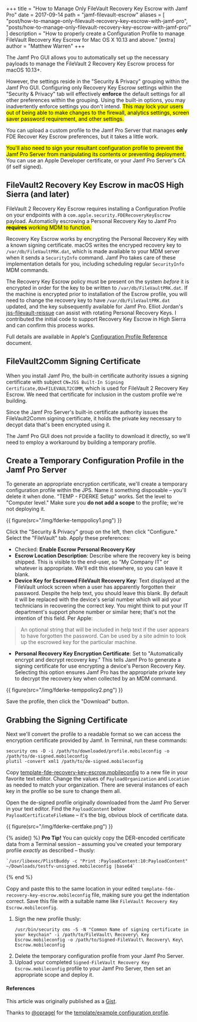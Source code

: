 +++
title = "How to Manage Only FileVault Recovery Key Escrow with Jamf Pro"
date = 2017-09-14
path = "jamf-filevault-escrow"
aliases = [
    "post/how-to-manage-only-filevault-recovery-key-escrow-with-jamf-pro",
    "posts/how-to-manage-only-filevault-recovery-key-escrow-with-jamf-pro/"
]
description = "How to properly create a Configuration Profile to manage FileVault Recovery Key Escrow for Mac OS X 10.13 and above."
[extra]
author = "Matthew Warren"
+++

The Jamf Pro GUI allows you to automatically set up the necessary payloads to
manage the FileVault 2 Recovery Key Escrow process for macOS 10.13+.

However, the settings reside in the "Security & Privacy" grouping within the
Jamf Pro GUI. Configuring only Recovery Key Escrow settings within the "Security
& Privacy" tab will effectively **enforce** the default settings for all other
preferences within the grouping. Using the built-in options, you may
inadvertently enforce settings you don't intend. <mark>This may lock your users
out of being able to make changes to the firewall, analytics settings, screen
saver password requirement, and other settings.

You can upload a custom profile to the Jamf Pro Server that manages **only** FDE
Recover Key Escrow preferences, but it takes a little work.

<!-- more -->

<mark>You'll also need to sign your resultant configuration profile to prevent
the Jamf Pro Server from manipulating its contents or preventing
deployment.</mark> You can use an Apple Developer certificate, or your Jamf Pro
Server's CA (if self signed).

## FileVault2 Recovery Key Escrow in macOS High Sierra (and later)

FileVault 2 Recovery Key Escrow requires installing a Configuration Profile on
your endpoints with a `com.apple.security.FDERecoveryKeyEscrow` payload.
Automaticlly escrowing a Personal Recovery Key to Jamf Pro <mark>**requires**
working MDM to function.</mark>

Recovery Key Escrow works by encrypting the Personal Recovery Key with a known
signing certificate. macOS writes the encryped recovery key to
`/var/db/FileVaultPRK.dat`, which is made available to your MDM server when it
sends a `SecurityInfo` command. Jamf Pro takes care of these implementation
details for you, including scheduling regular `SecurityInfo` MDM commands.

The Recovery Key Escrow policy must be present on the system _before_ it is
encrypted in order for the key to be written to `/var/db/FileVaultPRK.dat`. If
the machine is encrypted prior to installation of the Escrow profile, you will
need to change the recovery key to have `/var/db/FileVaultPRK.dat` updated, and
the key subsequently available for Jamf Pro. Elliot Jordan's
[jss-filevault-reissue](https://github.com/homebysix/jss-filevault-reissue) can
assist with rotating Personal Recovery Keys. I contributed the initial code to
support Recovery Key Escrow in High Sierra and can confirm this process works.

Full details are available in Apple's [Configuration Profile
Reference](https://developer.apple.com/library/content/featuredarticles/iPhoneConfigurationProfileRef/Introduction/Introduction.html#//apple_ref/doc/uid/TP40010206-CH1-SW42)
document.

## FileVault2Comm Signing Certificate

When you install Jamf Pro, the built-in certificate authority issues a signing
certificate with subject `CN=JSS Built-In Signing
Certificate,OU=FILEVAULT2COMM`, which is used for FileVault 2 Recovery Key
Escrow. We need that certificate for inclusion in the custom profile we're
building.

Since the Jamf Pro Server's built-in certificate authority issues the
FileVault2Comm signing certificate, it holds the private key necessary to decypt
data that's been encrypted using it.

The Jamf Pro GUI does not provide a facility to download it directly, so we'll
need to employ a workaround by building a temporary profile.

## Create a Temporary Configuration Profile in the Jamf Pro Server

To generate an appropriate encryption certificate, we'll create a temporary
configuration profile within the JPS. Name it something disposable – you'll
delete it when done. "TEMP - FDERKE Setup" works. Set the level to "Computer
level." Make sure you **do not add a scope** to the profile; we're not deploying
it.

{{ figure(src="/img/fderke-temppolicy1.png") }}

Click the "Security & Privacy" group on the left, then click "Configure." Select
the "FileVault" tab. Apply these preferences:

- Checked: **Enable Escrow Personal Recovery Key**
- **Escrow Location Description**: Describe where the recovery key is being
  shipped. This is visible to the end-user, so "My Company IT" or whatever is
  appropriate. We'll edit this elsewhere, so you can leave it blank.
- **Device Key for Escrowed FileVault Recovery Key**: Text displayed at the
  FileVault unlock screen when a user has apparently forgotten their password.
  Despite the help text, you should leave this blank. By default it will be
  replaced with the device's serial number which will aid your technicians in
  recovering the correct key. You might think to put your IT department's
  support phone number or similar here; that's not the intention of this field.
  Per Apple:

> An optional string that will be included in help text if the user appears to
> have forgotten the password. Can be used by a site admin to look up the
> escrowed key for the particular machine.

- **Personal Recovery Key Encryption Certificate**: Set to "Automatically
  encrypt and decrypt recovery key." This tells Jamf Pro to generate a signing
  certificate for use encrypting a device's Person Recovery Key. Selecting this
  option ensures Jamf Pro has the appropriate private key to decrypt the
  recovery key when collected by an MDM command.

{{ figure(src="/img/fderke-temppolicy2.png") }}

Save the profile, then click the "Download" button.

## Grabbing the Signing Certificate

Next we'll convert the profile to a readable format so we can access the
encryption certificate provided by Jamf. In Terminal, run these commands:

```shell
security cms -D -i /path/to/downloaded/profile.mobileconfig -o /path/to/de-signed.mobileconfig
plutil -convert xml1 /path/to/de-signed.mobileconfig
```

Copy
[template-fde-recovery-key-escrow.mobileconfig](https://gist.github.com/haircut/b4fb2a102b7e25ef35b0826922967fb3#file-template-fde-recovery-key-escrow-mobileconfig)
to a new file in your favorite text editor. Change the values of
`PayloadOrganization` and `Location` as needed to match your organization. There
are several instances of each key in the profile so be sure to change them all.

Open the de-signed profile originally downloaded from the Jamf Pro Server in
your text editor. Find the `PayloadContent` below `PayloadCertificateFileName` –
it's the big, obvious block of certificate data.

{{ figure(src="/img/fderke-certfake.png") }}

{% aside() %}
    **Pro Tip!** You can quickly copy the DER-encoded certificate data from a Terminal session – assuming you've created your temporary profile _exactly_ as described – thusly:

    `/usr/libexec/PlistBuddy -c "Print :PayloadContent:10:PayloadContent" ~/Downloads/testfv-unsigned.mobileconfig |base64`
{% end %}

Copy and paste this to the same location in your edited
`template-fde-recovery-key-escrow.mobileconfig` file, making sure you get the
indentation correct. Save this file with a suitable name like `FileVault
Recovery Key Escrow.mobileconfig`.

1. Sign the new profile thusly:
    ```shell
    /usr/bin/security cms -S -N "Common Name of signing certificate in your keychain" -i /path/to/FileVault\ Recovery\ Key Escrow.mobileconfig -o /path/to/Signed-FileVault\ Recovery\ Key\ Escrow.mobileconfig
    ```
2. Delete the temporary configuration profile from your Jamf Pro Server.
3. Upload your completed `Signed-FileVault Recovery Key Escrow.mobileconfig`
   profile to your Jamf Pro Server, then set an appropriate scope and deploy it.

#### References

This article was originally published as a
[Gist](https://gist.github.com/haircut/b4fb2a102b7e25ef35b0826922967fb3).

Thanks to [@opragel](https://github.com/opragel) for the [template/example configuration profile](https://github.com/opragel/profiles/blob/master/macOS%20-%20Escrow%20FileVault%202%20Recovery%20Keys.mobileconfig).

